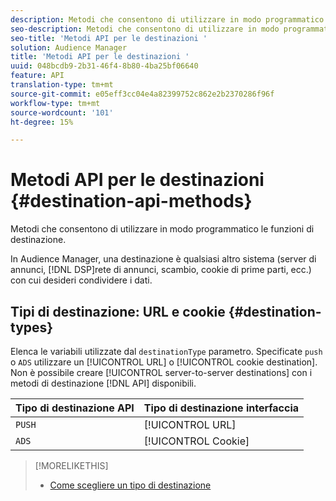 ```yaml
---
description: Metodi che consentono di utilizzare in modo programmatico le funzioni di destinazione.
seo-description: Metodi che consentono di utilizzare in modo programmatico le funzioni di destinazione.
seo-title: 'Metodi API per le destinazioni '
solution: Audience Manager
title: 'Metodi API per le destinazioni '
uuid: 048bcdb9-2b31-46f4-8b80-4ba25bf06640
feature: API
translation-type: tm+mt
source-git-commit: e05eff3cc04e4a82399752c862e2b2370286f96f
workflow-type: tm+mt
source-wordcount: '101'
ht-degree: 15%

---
```



# Metodi API per le destinazioni {#destination-api-methods}

Metodi che consentono di utilizzare in modo programmatico le funzioni di destinazione.

<!-- c_destinations_api.xml -->

In  Audience Manager, una destinazione è qualsiasi altro sistema (server di annunci, [!DNL DSP]rete di annunci, scambio, cookie di prime parti, ecc.) con cui desideri condividere i dati.

## Tipi di destinazione: URL e cookie {#destination-types}

Elenca le variabili utilizzate dal `destinationType` parametro. Specificate `push` o `ADS` utilizzare un [!UICONTROL URL] o [!UICONTROL cookie destination]. Non è possibile creare [!UICONTROL server-to-server destinations] con i metodi di destinazione [!DNL API] disponibili.

<!-- r_destination_types.xml -->

| Tipo di destinazione API | Tipo di destinazione interfaccia |
|---|---|
| `PUSH` | [!UICONTROL URL] |
| `ADS` | [!UICONTROL Cookie] |

>[!MORELIKETHIS]
>
>* [Come scegliere un tipo di destinazione](../../../features/destinations/destinations.md)

